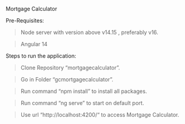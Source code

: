 Mortgage Calculator 


Pre-Requisites:

> Node server with version above v14.15 , preferably v16.

> Angular 14


Steps to run the application:

> Clone Repository “mortgagecalculator”.

> Go in Folder “gcmortgagecalculator”.

> Run command “npm install” to install all packages.

> Run command “ng serve” to start on default port.

> Use url “http://localhost:4200/“ to access Mortgage Calculator.
